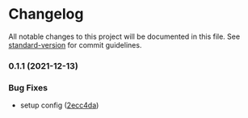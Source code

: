# Changelog

All notable changes to this project will be documented in this file. See [standard-version](https://github.com/conventional-changelog/standard-version) for commit guidelines.

### 0.1.1 (2021-12-13)


### Bug Fixes

* setup config ([2ecc4da](https://github.com/aave/aave-ui/commit/2ecc4dabe93a384c2621c2acf4795ccd6020bb90))
